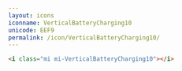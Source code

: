 ```yaml
---
layout: icons
iconname: VerticalBatteryCharging10
unicode: EEF9
permalink: /icon/VerticalBatteryCharging10/
---
```


``` html
<i class="mi mi-VerticalBatteryCharging10"></i>
```
